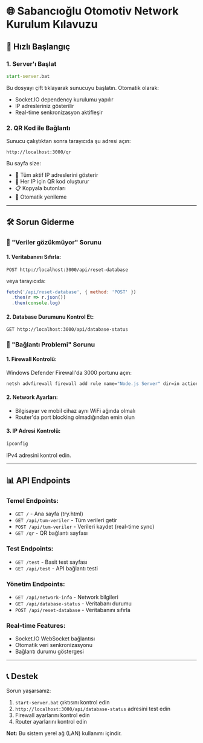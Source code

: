 # 🌐 Sabancıoğlu Otomotiv Network Kurulum Kılavuzu

## 🚀 Hızlı Başlangıç

### 1. Server'ı Başlat
```cmd
start-server.bat
```
Bu dosyayı çift tıklayarak sunucuyu başlatın. Otomatik olarak:
- Socket.IO dependency kurulumu yapılır
- IP adresleriniz gösterilir
- Real-time senkronizasyon aktifleşir

### 2. QR Kod ile Bağlantı
Sunucu çalıştıktan sonra tarayıcıda şu adresi açın:
```
http://localhost:3000/qr
```

Bu sayfa size:
- 📱 Tüm aktif IP adreslerini gösterir
- 🎯 Her IP için QR kod oluşturur
- 📋 Kopyala butonları
- 🔄 Otomatik yenileme

---

## 🛠️ Sorun Giderme

### 🔴 "Veriler gözükmüyor" Sorunu

#### 1. Veritabanını Sıfırla:
```
POST http://localhost:3000/api/reset-database
```
veya tarayıcıda:
```javascript
fetch('/api/reset-database', { method: 'POST' })
  .then(r => r.json())
  .then(console.log)
```

#### 2. Database Durumunu Kontrol Et:
```
GET http://localhost:3000/api/database-status
```

### 🔴 "Bağlantı Problemi" Sorunu

#### 1. Firewall Kontrolü:
Windows Defender Firewall'da 3000 portunu açın:
```cmd
netsh advfirewall firewall add rule name="Node.js Server" dir=in action=allow protocol=TCP localport=3000
```

#### 2. Network Ayarları:
- Bilgisayar ve mobil cihaz aynı WiFi ağında olmalı
- Router'da port blocking olmadığından emin olun

#### 3. IP Adresi Kontrolü:
```cmd
ipconfig
```
IPv4 adresini kontrol edin.

---

## 📊 API Endpoints

### Temel Endpoints:
- `GET /` - Ana sayfa (try.html)
- `GET /api/tum-veriler` - Tüm verileri getir
- `POST /api/tum-veriler` - Verileri kaydet (real-time sync)
- `GET /qr` - QR bağlantı sayfası

### Test Endpoints:
- `GET /test` - Basit test sayfası
- `GET /api/test` - API bağlantı testi

### Yönetim Endpoints:
- `GET /api/network-info` - Network bilgileri
- `GET /api/database-status` - Veritabanı durumu
- `POST /api/reset-database` - Veritabanını sıfırla

### Real-time Features:
- Socket.IO WebSocket bağlantısı
- Otomatik veri senkronizasyonu
- Bağlantı durumu göstergesi

---

## 📞 Destek

Sorun yaşarsanız:
1. `start-server.bat` çıktısını kontrol edin
2. `http://localhost:3000/api/database-status` adresini test edin
3. Firewall ayarlarını kontrol edin
4. Router ayarlarını kontrol edin

**Not:** Bu sistem yerel ağ (LAN) kullanımı içindir.